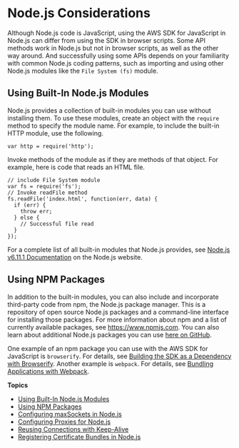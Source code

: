 # Node\.js Considerations<a name="node-js-considerations"></a>

Although Node\.js code is JavaScript, using the AWS SDK for JavaScript in Node\.js can differ from using the SDK in browser scripts\. Some API methods work in Node\.js but not in browser scripts, as well as the other way around\. And successfully using some APIs depends on your familiarity with common Node\.js coding patterns, such as importing and using other Node\.js modules like the `File System (fs)` module\.

## Using Built\-In Node\.js Modules<a name="node-common-modules"></a>

Node\.js provides a collection of built\-in modules you can use without installing them\. To use these modules, create an object with the `require` method to specify the module name\. For example, to include the built\-in HTTP module, use the following\.

```
var http = require('http');
```

Invoke methods of the module as if they are methods of that object\. For example, here is code that reads an HTML file\.

```
// include File System module
var fs = require('fs'); 
// Invoke readFile method 
fs.readFile('index.html', function(err, data) {
  if (err) {
    throw err;
  } else {
    // Successful file read
  }
});
```

For a complete list of all built\-in modules that Node\.js provides, see [Node\.js v6\.11\.1 Documentation](https://nodejs.org/api/modules.html) on the Node\.js website\.

## Using NPM Packages<a name="node-npm-packages"></a>

In addition to the built\-in modules, you can also include and incorporate third\-party code from npm, the Node\.js package manager\. This is a repository of open source Node\.js packages and a command\-line interface for installing those packages\. For more information about npm and a list of currently available packages, see [https://www\.npmjs\.com](https://www.npmjs.com)\. You can also learn about additional Node\.js packages you can use [here on GitHub](https://github.com/sindresorhus/awesome-nodejs)\.

One example of an npm package you can use with the AWS SDK for JavaScript is `browserify`\. For details, see [Building the SDK as a Dependency with Browserify](building-sdk-for-browsers.md#building-using-browserify)\. Another example is `webpack`\. For details, see [Bundling Applications with Webpack](webpack.md)\.

**Topics**
+ [Using Built\-In Node\.js Modules](#node-common-modules)
+ [Using NPM Packages](#node-npm-packages)
+ [Configuring maxSockets in Node\.js](node-configuring-maxsockets.md)
+ [Configuring Proxies for Node\.js](node-configuring-proxies.md)
+ [Reusing Connections with Keep-Alive](node-reusing-connections.md)
+ [Registering Certificate Bundles in Node\.js](node-registering-certs.md)